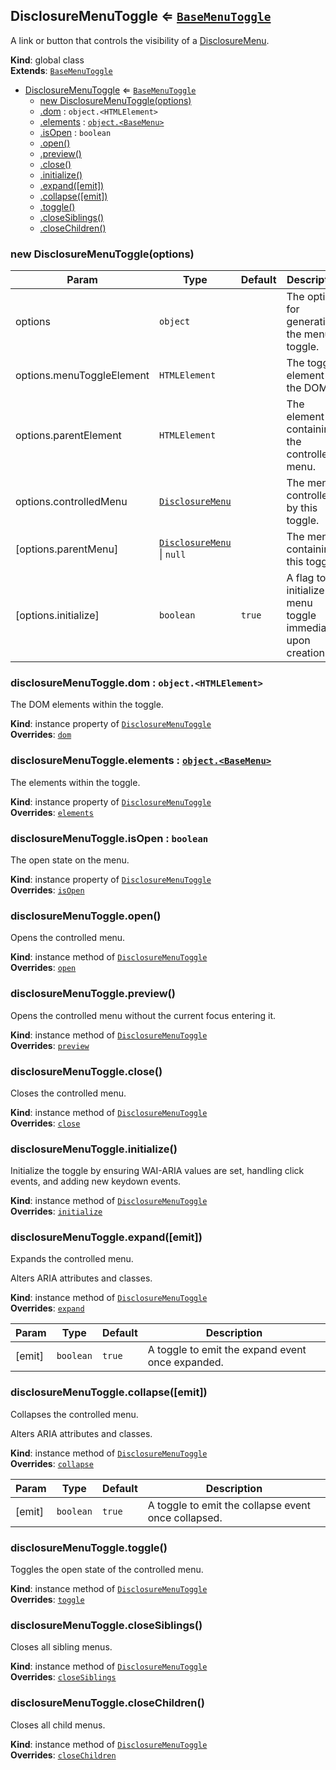 <a name="DisclosureMenuToggle"></a>

## DisclosureMenuToggle ⇐ [<code>BaseMenuToggle</code>](#BaseMenuToggle)
A link or button that controls the visibility of a [DisclosureMenu](DisclousreMenu.md).

**Kind**: global class  
**Extends**: [<code>BaseMenuToggle</code>](#BaseMenuToggle)  

* [DisclosureMenuToggle](#DisclosureMenuToggle) ⇐ [<code>BaseMenuToggle</code>](#BaseMenuToggle)
    * [new DisclosureMenuToggle(options)](#new_DisclosureMenuToggle_new)
    * [.dom](#BaseMenuToggle+dom) : <code>object.&lt;HTMLElement&gt;</code>
    * [.elements](#BaseMenuToggle+elements) : [<code>object.&lt;BaseMenu&gt;</code>](#BaseMenu)
    * [.isOpen](#BaseMenuToggle+isOpen) : <code>boolean</code>
    * [.open()](#DisclosureMenuToggle+open)
    * [.preview()](#DisclosureMenuToggle+preview)
    * [.close()](#DisclosureMenuToggle+close)
    * [.initialize()](#BaseMenuToggle+initialize)
    * [.expand([emit])](#BaseMenuToggle+expand)
    * [.collapse([emit])](#BaseMenuToggle+collapse)
    * [.toggle()](#BaseMenuToggle+toggle)
    * [.closeSiblings()](#BaseMenuToggle+closeSiblings)
    * [.closeChildren()](#BaseMenuToggle+closeChildren)

<a name="new_DisclosureMenuToggle_new"></a>

### new DisclosureMenuToggle(options)

| Param | Type | Default | Description |
| --- | --- | --- | --- |
| options | <code>object</code> |  | The options for generating the menu toggle. |
| options.menuToggleElement | <code>HTMLElement</code> |  | The toggle element in the DOM. |
| options.parentElement | <code>HTMLElement</code> |  | The element containing the controlled menu. |
| options.controlledMenu | [<code>DisclosureMenu</code>](#DisclosureMenu) |  | The menu controlled by this toggle. |
| [options.parentMenu] | [<code>DisclosureMenu</code>](#DisclosureMenu) \| <code>null</code> | <code></code> | The menu containing this toggle. |
| [options.initialize] | <code>boolean</code> | <code>true</code> | A flag to initialize the menu toggle immediately upon creation. |

<a name="BaseMenuToggle+dom"></a>

### disclosureMenuToggle.dom : <code>object.&lt;HTMLElement&gt;</code>
The DOM elements within the toggle.

**Kind**: instance property of [<code>DisclosureMenuToggle</code>](#DisclosureMenuToggle)  
**Overrides**: [<code>dom</code>](#BaseMenuToggle+dom)  
<a name="BaseMenuToggle+elements"></a>

### disclosureMenuToggle.elements : [<code>object.&lt;BaseMenu&gt;</code>](#BaseMenu)
The elements within the toggle.

**Kind**: instance property of [<code>DisclosureMenuToggle</code>](#DisclosureMenuToggle)  
**Overrides**: [<code>elements</code>](#BaseMenuToggle+elements)  
<a name="BaseMenuToggle+isOpen"></a>

### disclosureMenuToggle.isOpen : <code>boolean</code>
The open state on the menu.

**Kind**: instance property of [<code>DisclosureMenuToggle</code>](#DisclosureMenuToggle)  
**Overrides**: [<code>isOpen</code>](#BaseMenuToggle+isOpen)  
<a name="DisclosureMenuToggle+open"></a>

### disclosureMenuToggle.open()
Opens the controlled menu.

**Kind**: instance method of [<code>DisclosureMenuToggle</code>](#DisclosureMenuToggle)  
**Overrides**: [<code>open</code>](#BaseMenuToggle+open)  
<a name="DisclosureMenuToggle+preview"></a>

### disclosureMenuToggle.preview()
Opens the controlled menu without the current focus entering it.

**Kind**: instance method of [<code>DisclosureMenuToggle</code>](#DisclosureMenuToggle)  
**Overrides**: [<code>preview</code>](#BaseMenuToggle+preview)  
<a name="DisclosureMenuToggle+close"></a>

### disclosureMenuToggle.close()
Closes the controlled menu.

**Kind**: instance method of [<code>DisclosureMenuToggle</code>](#DisclosureMenuToggle)  
**Overrides**: [<code>close</code>](#BaseMenuToggle+close)  
<a name="BaseMenuToggle+initialize"></a>

### disclosureMenuToggle.initialize()
Initialize the toggle by ensuring WAI-ARIA values are set,
handling click events, and adding new keydown events.

**Kind**: instance method of [<code>DisclosureMenuToggle</code>](#DisclosureMenuToggle)  
**Overrides**: [<code>initialize</code>](#BaseMenuToggle+initialize)  
<a name="BaseMenuToggle+expand"></a>

### disclosureMenuToggle.expand([emit])
Expands the controlled menu.

Alters ARIA attributes and classes.

**Kind**: instance method of [<code>DisclosureMenuToggle</code>](#DisclosureMenuToggle)  
**Overrides**: [<code>expand</code>](#BaseMenuToggle+expand)  

| Param | Type | Default | Description |
| --- | --- | --- | --- |
| [emit] | <code>boolean</code> | <code>true</code> | A toggle to emit the expand event once expanded. |

<a name="BaseMenuToggle+collapse"></a>

### disclosureMenuToggle.collapse([emit])
Collapses the controlled menu.

Alters ARIA attributes and classes.

**Kind**: instance method of [<code>DisclosureMenuToggle</code>](#DisclosureMenuToggle)  
**Overrides**: [<code>collapse</code>](#BaseMenuToggle+collapse)  

| Param | Type | Default | Description |
| --- | --- | --- | --- |
| [emit] | <code>boolean</code> | <code>true</code> | A toggle to emit the collapse event once collapsed. |

<a name="BaseMenuToggle+toggle"></a>

### disclosureMenuToggle.toggle()
Toggles the open state of the controlled menu.

**Kind**: instance method of [<code>DisclosureMenuToggle</code>](#DisclosureMenuToggle)  
**Overrides**: [<code>toggle</code>](#BaseMenuToggle+toggle)  
<a name="BaseMenuToggle+closeSiblings"></a>

### disclosureMenuToggle.closeSiblings()
Closes all sibling menus.

**Kind**: instance method of [<code>DisclosureMenuToggle</code>](#DisclosureMenuToggle)  
**Overrides**: [<code>closeSiblings</code>](#BaseMenuToggle+closeSiblings)  
<a name="BaseMenuToggle+closeChildren"></a>

### disclosureMenuToggle.closeChildren()
Closes all child menus.

**Kind**: instance method of [<code>DisclosureMenuToggle</code>](#DisclosureMenuToggle)  
**Overrides**: [<code>closeChildren</code>](#BaseMenuToggle+closeChildren)  

